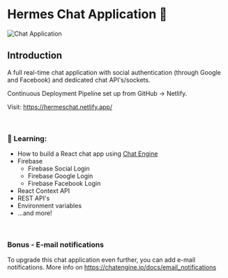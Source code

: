 # Hermes Chat Application 💬

![Chat Application](https://i.ibb.co/GJwyy9m/Bv9-Js3-QLOLY-HD.jpg)

## Introduction

A full real-time chat application with social authentication (through Google and Facebook) and dedicated chat API's/sockets.

Continuous Deployment Pipeline set up from GitHub -> Netlify. 

Visit: https://hermeschat.netlify.app/

<br />


### 🌱 Learning: 
 - How to build a React chat app using [Chat Engine](https://chatengine.io)
 - Firebase
   - Firebase Social Login
   - Firebase Google Login
   - Firebase Facebook Login
 - React Context API
 - REST API's
 - Environment variables
 - ...and more!

<br />


### Bonus - E-mail notifications

To upgrade this chat application even further, you can add e-mail notifications. More info on https://chatengine.io/docs/email_notifications
